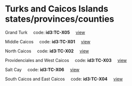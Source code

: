 # Turks and Caicos Islands states/provinces/counties
Grand Turk&nbsp;&nbsp;&nbsp;&nbsp;&nbsp;code: **id3:TC-X05**&nbsp;&nbsp;&nbsp;&nbsp;&nbsp;[view](../export/geojson/medium/id3/tc/x05.geojson)&nbsp;&nbsp;&nbsp;&nbsp;&nbsp;


Middle Caicos&nbsp;&nbsp;&nbsp;&nbsp;&nbsp;code: **id3:TC-X01**&nbsp;&nbsp;&nbsp;&nbsp;&nbsp;[view](../export/geojson/medium/id3/tc/x01.geojson)&nbsp;&nbsp;&nbsp;&nbsp;&nbsp;


North Caicos&nbsp;&nbsp;&nbsp;&nbsp;&nbsp;code: **id3:TC-X02**&nbsp;&nbsp;&nbsp;&nbsp;&nbsp;[view](../export/geojson/medium/id3/tc/x02.geojson)&nbsp;&nbsp;&nbsp;&nbsp;&nbsp;


Providenciales and West Caicos&nbsp;&nbsp;&nbsp;&nbsp;&nbsp;code: **id3:TC-X03**&nbsp;&nbsp;&nbsp;&nbsp;&nbsp;[view](../export/geojson/medium/id3/tc/x03.geojson)&nbsp;&nbsp;&nbsp;&nbsp;&nbsp;


Salt Cay&nbsp;&nbsp;&nbsp;&nbsp;&nbsp;code: **id3:TC-X06**&nbsp;&nbsp;&nbsp;&nbsp;&nbsp;[view](../export/geojson/medium/id3/tc/x06.geojson)&nbsp;&nbsp;&nbsp;&nbsp;&nbsp;


South Caicos and East Caicos&nbsp;&nbsp;&nbsp;&nbsp;&nbsp;code: **id3:TC-X04**&nbsp;&nbsp;&nbsp;&nbsp;&nbsp;[view](../export/geojson/medium/id3/tc/x04.geojson)&nbsp;&nbsp;&nbsp;&nbsp;&nbsp;

